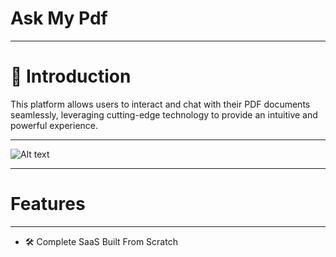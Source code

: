 # Ask My Pdf
---

# 🤖 Introduction
This platform allows users to interact and chat with their PDF documents seamlessly, leveraging cutting-edge technology to provide an intuitive and powerful experience.

---
![Alt text](URL-to-image)

---

# Features
---
* 🛠️ Complete SaaS Built From Scratch
